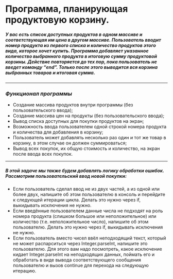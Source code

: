 # Программа, планирующая продуктовую корзину.
##### У вас есть список доступных продуктов в одном массиве и соответствующая им цена в другом массиве. Пользователь вводит номер продукта из первого списка и количество продуктов этого вида, которое хочет купить. Программа добавляет указанное количество выбранного продукта в итоговую сумму продуктовой корзины. Действие повторяется до тех пор, пока пользователь не введет команду “end”. Только после этого выводится вся корзина выбранных товаров и итоговая сумма.
****
### *Функционал программы*
- Создание массива продуктов внутри программы (без пользовательского ввода);
- Создание массива цен на продукты (без пользовательского ввода);
- Вывод списка доступных для покупки продуктов на экран;
- Возможность ввода пользователем одной строкой номера продукта и количества для добавления в корзину;
- Пользователь может добавлять несколько раз один и тот же товар в корзину, в этом случае он должен суммироваться;
- Вывод всех покупок, их общую стоимость и количество, на экран после ввода всех покупок.
****
##### В этой задаче мы также будем добавлять логику обработки ошибок. Рассмотрим пользовательский ввод новой покупки:
- Если пользователь сделал ввод не из двух частей, а из одной или более двух, напишите об этом пользователю в консоль и перейдите к следующей итерации цикла. Делать это нужно через if, выкидывать исключения не нужно.
- Если введённые пользователем данные числа не подходят на роль номера продукта (слишком большое или неположительное) или количество (т.е. неположительное число), напишите об этом пользователю. Делать это нужно через if, выкидывать исключения не нужно.
- Если пользователь вместо чисел ввёл неподходящий текст, который не может распарситься через Integer.parseInt, напишите это пользователю. Для этого вам надо посмотреть, какое исключение кидает Integer.parseInt на неподходящих данных, поймать его и обработать в виде вывода соответствующего сообщения пользователю и вызов continue для перехода на следующую итерацию.